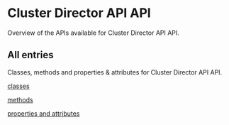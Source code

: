 [
This is a templated file. Adding content to this file may result in it being
reverted. Instead, if you want to place additional content, create an
"overview_content.md" file in `docs/` directory. The Sphinx tool will
pick up on the content and merge the content.
]: #

# Cluster Director API API

Overview of the APIs available for Cluster Director API API.

## All entries

Classes, methods and properties & attributes for
Cluster Director API API.

[classes](https://cloud.google.com/python/docs/reference/google-cloud-hypercomputecluster/latest/summary_class.html)

[methods](https://cloud.google.com/python/docs/reference/google-cloud-hypercomputecluster/latest/summary_method.html)

[properties and
attributes](https://cloud.google.com/python/docs/reference/google-cloud-hypercomputecluster/latest/summary_property.html)
